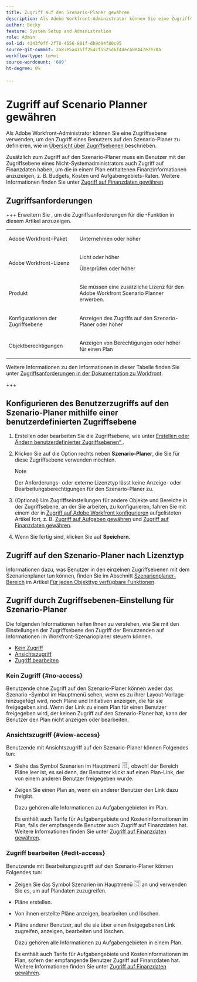 ```yaml
---
title: Zugriff auf den Szenario-Planer gewähren
description: Als Adobe Workfront-Administrator können Sie eine Zugriffsebene verwenden, um den Zugriff eines Benutzers auf den Szenario-Planer zu definieren.
author: Becky
feature: System Setup and Administration
role: Admin
exl-id: 4343f0ff-2f78-4556-801f-db9d94f80c95
source-git-commit: 2a83e5a415ff254cf5525d6f44ecb0e447e7e70a
workflow-type: tm+mt
source-wordcount: '609'
ht-degree: 0%

---
```


# Zugriff auf Scenario Planner gewähren

Als Adobe Workfront-Administrator können Sie eine Zugriffsebene verwenden, um den Zugriff eines Benutzers auf den Szenario-Planer zu definieren, wie in [Übersicht über Zugriffsebenen](../../../administration-and-setup/add-users/access-levels-and-object-permissions/access-levels-overview.md) beschrieben.

Zusätzlich zum Zugriff auf den Szenario-Planer muss ein Benutzer mit der Zugriffsebene eines Nicht-Systemadministrators auch Zugriff auf Finanzdaten haben, um die in einem Plan enthaltenen Finanzinformationen anzuzeigen, z. B. Budgets, Kosten und Aufgabengebiets-Raten. Weitere Informationen finden Sie unter [Zugriff auf Finanzdaten gewähren](../../../administration-and-setup/add-users/configure-and-grant-access/grant-access-financial.md).

## Zugriffsanforderungen

+++ Erweitern Sie , um die Zugriffsanforderungen für die -Funktion in diesem Artikel anzuzeigen.

<table style="table-layout:auto"> 
 <col> 
 <col> 
 <tbody> 
  <tr> 
   <td role="rowheader"> <p>Adobe Workfront-Paket</p> </td> 
   <td>Unternehmen oder höher</td> 
  </tr> 
  <tr> 
   <td role="rowheader">Adobe Workfront-Lizenz</td> 
   <td> 
   <p>Licht oder höher</p>
   <p>Überprüfen oder höher</p> </td> 
  </tr> 
  <tr> 
   <td role="rowheader">Produkt</td> 
   <td> <p>Sie müssen eine zusätzliche Lizenz für den Adobe Workfront Scenario Planner erwerben.</p> </td> 
  </tr> 
  <tr> 
   <td role="rowheader">Konfigurationen der Zugriffsebene</td> 
   <td> <p>Anzeigen des Zugriffs auf den Szenario-Planer oder höher</p> </td> 
  </tr> 
  <tr data-mc-conditions=""> 
   <td role="rowheader"> <p>Objektberechtigungen</p> </td> 
   <td> <p>Anzeigen von Berechtigungen oder höher für einen Plan</p> </td> 
  </tr> 
 </tbody> 
</table>

Weitere Informationen zu den Informationen in dieser Tabelle finden Sie unter [Zugriffsanforderungen in der Dokumentation zu Workfront](/help/quicksilver/administration-and-setup/add-users/access-levels-and-object-permissions/access-level-requirements-in-documentation.md).

+++

## Konfigurieren des Benutzerzugriffs auf den Szenario-Planer mithilfe einer benutzerdefinierten Zugriffsebene

1. Erstellen oder bearbeiten Sie die Zugriffsebene, wie unter [Erstellen oder Ändern benutzerdefinierter Zugriffsebenen“ &#x200B;](../../../administration-and-setup/add-users/configure-and-grant-access/create-modify-access-levels.md).
1. Klicken Sie auf die Option rechts neben **Szenario-Planer**, die Sie für diese Zugriffsebene verwenden möchten.

   >[!NOTE]
   >
   >Der Anforderungs- oder externe Lizenztyp lässt keine Anzeige- oder Bearbeitungsberechtigungen für den Szenario-Planer zu.

1. (Optional) Um Zugriffseinstellungen für andere Objekte und Bereiche in der Zugriffsebene, an der Sie arbeiten, zu konfigurieren, fahren Sie mit einem der in [Zugriff auf Adobe Workfront konfigurieren](../../../administration-and-setup/add-users/configure-and-grant-access/configure-access.md) aufgelisteten Artikel fort, z. B. [Zugriff auf Aufgaben gewähren](../../../administration-and-setup/add-users/configure-and-grant-access/grant-access-tasks.md) und [Zugriff auf Finanzdaten gewähren](../../../administration-and-setup/add-users/configure-and-grant-access/grant-access-financial.md).
1. Wenn Sie fertig sind, klicken Sie auf **Speichern**.

## Zugriff auf den Szenario-Planer nach Lizenztyp

Informationen dazu, was Benutzer in den einzelnen Zugriffsebenen mit dem Szenarienplaner tun können, finden Sie im Abschnitt [Szenarienplaner-Bereich](../../../administration-and-setup/add-users/access-levels-and-object-permissions/functionality-available-for-each-object-type.md#scenario) im Artikel [Für jeden Objekttyp verfügbare Funktionen](../../../administration-and-setup/add-users/access-levels-and-object-permissions/functionality-available-for-each-object-type.md).

## Zugriff durch Zugriffsebenen-Einstellung für Szenario-Planer

Die folgenden Informationen helfen Ihnen zu verstehen, wie Sie mit den Einstellungen der Zugriffsebene den Zugriff der Benutzenden auf Informationen im Workfront-Szenarioplaner steuern können.

* [Kein Zugriff](#no-access)
* [Ansichtszugriff](#view-access)
* [Zugriff bearbeiten](#edit-access)

### Kein Zugriff {#no-access}

Benutzende ohne Zugriff auf den Szenario-Planer können weder das Szenario -Symbol im Hauptmenü sehen, wenn es zu ihrer Layout-Vorlage hinzugefügt wird, noch Pläne und Initiativen anzeigen, die für sie freigegeben sind. Wenn der Link zu einem Plan für einen Benutzer freigegeben wird, der keinen Zugriff auf den Szenario-Planer hat, kann der Benutzer den Plan nicht anzeigen oder bearbeiten.

### Ansichtszugriff {#view-access}

Benutzende mit Ansichtszugriff auf den Szenario-Planer können Folgendes tun:

* Siehe das Symbol Szenarien im Hauptmenü ![](assets/esp-icon-in-main-menu.png), obwohl der Bereich Pläne leer ist, es sei denn, der Benutzer klickt auf einen Plan-Link, der von einem anderen Benutzer freigegeben wurde.
* Zeigen Sie einen Plan an, wenn ein anderer Benutzer den Link dazu freigibt.

  Dazu gehören alle Informationen zu Aufgabengebieten im Plan.

  Es enthält auch Tarife für Aufgabengebiete und Kosteninformationen im Plan, falls der empfangende Benutzer auch Zugriff auf Finanzdaten hat. Weitere Informationen finden Sie unter [Zugriff auf Finanzdaten gewähren](../../../administration-and-setup/add-users/configure-and-grant-access/grant-access-financial.md).

### Zugriff bearbeiten {#edit-access}

Benutzende mit Bearbeitungszugriff auf den Szenario-Planer können Folgendes tun:

* Zeigen Sie das Symbol Szenarien im Hauptmenü ![](assets/esp-icon-in-main-menu.png) an und verwenden Sie es, um auf Plandaten zuzugreifen.
* Pläne erstellen.
* Von ihnen erstellte Pläne anzeigen, bearbeiten und löschen.
* Pläne anderer Benutzer, auf die sie über einen freigegebenen Link zugreifen, anzeigen, bearbeiten und löschen.

  Dazu gehören alle Informationen zu Aufgabengebieten in einem Plan.

  Es enthält auch Tarife für Aufgabengebiete und Kosteninformationen im Plan, sofern der empfangende Benutzer Zugriff auf Finanzdaten hat. Weitere Informationen finden Sie unter [Zugriff auf Finanzdaten gewähren](../../../administration-and-setup/add-users/configure-and-grant-access/grant-access-financial.md).
